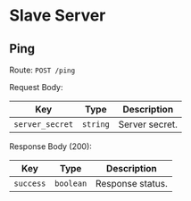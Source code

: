 # Slave Server

## Ping

Route: `POST /ping`

Request Body:

| Key             | Type     | Description    |
| --------------- | -------- | -------------- |
| `server_secret` | `string` | Server secret. |

Response Body (200):

| Key       | Type      | Description      |
| --------- | --------- | ---------------- |
| `success` | `boolean` | Response status. |
